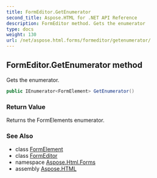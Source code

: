 ```yaml
---
title: FormEditor.GetEnumerator
second_title: Aspose.HTML for .NET API Reference
description: FormEditor method. Gets the enumerator
type: docs
weight: 130
url: /net/aspose.html.forms/formeditor/getenumerator/
---
```

## FormEditor.GetEnumerator method

Gets the enumerator.

```csharp
public IEnumerator<FormElement> GetEnumerator()
```

### Return Value

Returns the FormElements enumerator.

### See Also

* class [FormElement](../../formelement/)
* class [FormEditor](../)
* namespace [Aspose.Html.Forms](../../formeditor/)
* assembly [Aspose.HTML](../../../)
